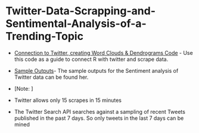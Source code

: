 # Twitter-Data-Scrapping-and-Sentimental-Analysis-of-a-Trending-Topic

* [Connection to Twitter, creating Word Clouds & Dendrograms Code](https://github.com/Surya-Murali/Twitter-Data-Scrapping-and-Sentimental-Analysis-of-a-Trending-Topic/blob/master/twitterDataScrappping.R) - Use this code as a guide to connect R with twitter and scrape data.

* [Sample Outputs](https://github.com/Surya-Murali/Twitter-Data-Scrapping-and-Sentimental-Analysis-of-a-Trending-Topic/blob/master/twitterDataScrappping.R)- The sample outputs for the Sentiment analysis of Twitter data can be found her.

* [Note: ] 
* Twitter allows only 15 scrapes in 15 minutes
* The Twitter Search API searches against a sampling of recent Tweets published in the past 7 days. So only tweets in the last 7 days can be mined

